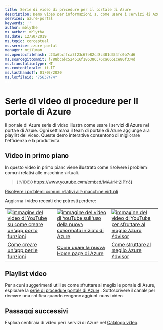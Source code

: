 ```yaml
---
title: Serie di video di procedure per il portale di Azure
description: Demo video per informazioni su come usare i servizi di Azure nel portale. Visualizza e collega direttamente ai video delle procedure più recenti.
services: azure-portal
keywords: ''
author: mblythe
ms.author: mblythe
ms.date: 12/20/2019
ms.topic: conceptual
ms.service: azure-portal
manager: mtillman
ms.openlocfilehash: c23a6bcffca3f23c67e82ca8c401d354fc0b74d6
ms.sourcegitcommit: f788bc6bc524516f186386376ca6651ce80f334d
ms.translationtype: MT
ms.contentlocale: it-IT
ms.lasthandoff: 01/03/2020
ms.locfileid: "75637474"
---
```

# <a name="azure-portal-how-to-video-series"></a>Serie di video di procedure per il portale di Azure

Il portale di Azure serie di video illustra come usare i servizi di Azure nel portale di Azure. Ogni settimana il team di portale di Azure aggiunge alla playlist del video. Queste demo interattive consentono di migliorare l'efficienza e la produttività.

## <a name="featured-video"></a>Video in primo piano

In questo video in primo piano viene illustrato come risolvere i problemi comuni relativi alle macchine virtuali.

> [!VIDEO https://www.youtube.com/embed/MAJrN-2IPY8]

[Risolvere i problemi comuni relativi alle macchine virtuali](https://www.youtube.com/watch?v=MAJrN-2IPY8)

Aggiorna i video recenti che potresti perdere:

|   |   |   |
| ------| ------ | ------ |
| [![immagine del video di YouTube su come creare un'app per le funzioni](https://i.ytimg.com/vi/BEIZKCDElMs/hqdefault.jpg?sqp=-oaymwEYCKgBEF5IVfKriqkDCwgBFQAAiEIYAXAB&rs=AOn4CLAf2gcTSuNBP-DczGeEB7rQLKc4UQ)](http://www.youtube.com/watch?v=BEIZKCDElMs) | [![immagine del video di YouTube sull'uso della nuova schermata iniziale di Azure](https://i.ytimg.com/vi/Ddo__jkzgVo/hqdefault.jpg?sqp=-oaymwEYCKgBEF5IVfKriqkDCwgBFQAAiEIYAXAB&rs=AOn4CLBUZwS_xaZIkYNakpHFvFIiD8i-Tw)](http://www.youtube.com/watch?v=Ddo__jkzgVo) | [![immagine del video di YouTube per sfruttare al meglio Azure Advisor](https://i.ytimg.com/vi/ANz3cCiFsJw/hqdefault.jpg?sqp=-oaymwEYCKgBEF5IVfKriqkDCwgBFQAAiEIYAXAB&rs=AOn4CLAiBhmM0tZo_eV_u_JClkx3SXaWFw)](http://www.youtube.com/watch?v=ANz3cCiFsJw) |
| [Come creare un'app per le funzioni](https://www.youtube.com/watch?v=BEIZKCDElMs) | [Come usare la nuova Home page di Azure](https://www.youtube.com/watch?v=Ddo__jkzgVo) | [Come sfruttare al meglio Azure Advisor](https://www.youtube.com/watch?v=ANz3cCiFsJw) |

## <a name="video-playlist"></a>Playlist video

Per alcuni suggerimenti utili su come sfruttare al meglio le portale di Azure, esplorare la [serie di procedure portale di Azure](https://www.youtube.com/playlist?list=PLLasX02E8BPBKgXP4oflOL29TtqTzwhxR) . Sottoscrivere il canale per ricevere una notifica quando vengono aggiunti nuovi video.

## <a name="next-steps"></a>Passaggi successivi

Esplora centinaia di video per i servizi di Azure nel [Catalogo video](https://azure.microsoft.com/resources/videos/index/?tag=microsoft-azure-portal).
